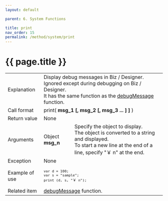 ```yaml
---
layout: default

parent: 6. System Functions

title: print
nav_order: 15
permalink: /method/system/print
---
```




# {{ page.title }}

<table>
  <tr>
    <td>Explanation</td>
    <td colspan="2">Display debug messages in Biz / Designer. Ignored except during debugging on Biz / Designer. <br> It has the same function as the <a href="/method/system/debugMessage">debugMessage</a> function.</td>
  </tr>
  <tr>
    <td>Call format</td>
    <td colspan="2">print( <b>msg_1 [, msg_2 [, msg_3 ... ] ] </b>)</td>
  </tr>
  <tr>
    <td>Return value</td>
    <td colspan="2">None</td>
  </tr>  
  <tr>
    <td>Arguments</td>
    <td>Object <b> msg_n</b></td>
    <td>Specify the object to display.<br> The object is converted to a string and displayed. <br>To start a new line at the end of a line, specify "￥ n" at the end.</td>
  </tr>
  <tr>
    <td>Exception</td>
    <td colspan="2">None</td>
  </tr>
  <tr>
    <td>Example of use</td>
    <td colspan="2"><code><pre>var d = 100;
var s = "sample";
print (d, s, "￥ n");</pre></code></td>
  </tr>
  <tr>
    <td>Related item</td>
    <td colspan="2"><a href="/method/system/debugMessage">debugMessage</a> function.</td>
  </tr>
</table>





